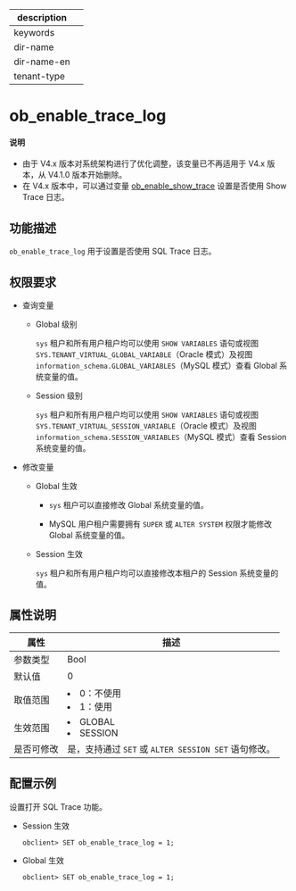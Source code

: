 |description||
|---|---|
|keywords||
|dir-name||
|dir-name-en||
|tenant-type||

# ob_enable_trace_log

<main id="notice" type='explain'>
  <h4>说明</h4>
  <ul>
   <li>由于 V4.x 版本对系统架构进行了优化调整，该变量已不再适用于 V4.x 版本，从 V4.1.0 版本开始删除。</li>
   <li>在 V4.x 版本中，可以通过变量 <a href="../400.session-system-variable/7400.ob_enable_show_trace-session.md">ob_enable_show_trace</a> 设置是否使用 Show Trace 日志。 </li>
  </ul>
<main>

## 功能描述

`ob_enable_trace_log` 用于设置是否使用 SQL Trace 日志。

## 权限要求

* 查询变量

  * Global 级别

    `sys` 租户和所有用户租户均可以使用 `SHOW VARIABLES` 语句或视图 `SYS.TENANT_VIRTUAL_GLOBAL_VARIABLE`（Oracle 模式）及视图 `information_schema.GLOBAL_VARIABLES`（MySQL 模式）查看 Global 系统变量的值。

  * Session 级别

    `sys` 租户和所有用户租户均可以使用 `SHOW VARIABLES` 语句或视图 `SYS.TENANT_VIRTUAL_SESSION_VARIABLE`（Oracle 模式）及视图 `information_schema.SESSION_VARIABLES`（MySQL 模式）查看 Session 系统变量的值。

* 修改变量

  * Global 生效

    * `sys` 租户可以直接修改 Global 系统变量的值。
  
    * MySQL 用户租户需要拥有 `SUPER` 或 `ALTER SYSTEM` 权限才能修改 Global 系统变量的值。

  * Session 生效

    `sys` 租户和所有用户租户均可以直接修改本租户的 Session 系统变量的值。

## 属性说明

| **属性**   |      **描述**    |
|------------|--------------------|
| 参数类型    | Bool                                                                                                       |
| 默认值      | 0                                                                                                          |
| 取值范围    | <li> 0：不使用</li>   <li> 1：使用</li>        |
| 生效范围    | <li> GLOBAL</li>   <li> SESSION</li>    |
| 是否可修改  | 是，支持通过 `SET` 或 `ALTER SESSION SET` 语句修改。|

## 配置示例

设置打开 SQL Trace 功能。

* Session 生效

  ```shell
  obclient> SET ob_enable_trace_log = 1;
  ```  

* Global 生效
  
  ```shell
  obclient> SET ob_enable_trace_log = 1;
  ```
